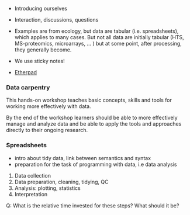 - Introducing ourselves

- Interaction, discussions, questions

- Examples are from ecology, but data are tabular (i.e. spreadsheets),
  which applies to many cases. But not all data are initially tabular
  (HTS, MS-proteomics, microarrays, ... ) but at some point, after
  processing, they generally become.
  
- We use sticky notes!

- [Etherpad](https://etherpad.mozilla.org/4QxH0286pR)

### Data carpentry

This hands-on workshop teaches basic concepts, skills and tools for
working more effectively with data.

By the end of the workshop learners should be able to more effectively
manage and analyze data and be able to apply the tools and approaches
directly to their ongoing research.

### Spreadsheets

- intro about tidy data, link between semantics and syntax
- preparation for the task of programming with data, i.e data analysis

1. Data collection
2. Data preparation, cleaning, tidying, QC
3. Analysis: plotting, statistics
4. Interpretation

Q: What is the relative time invested for these steps? What should it
be?
